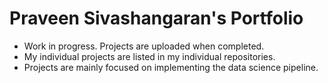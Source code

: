 # Praveen Sivashangaran's Portfolio
* Work in progress. Projects are uploaded when completed. 
* My individual projects are listed in my individual repositories. 
* Projects are mainly focused on implementing the data science pipeline. 


